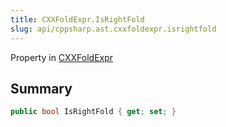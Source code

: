 ```yaml
---
title: CXXFoldExpr.IsRightFold
slug: api/cppsharp.ast.cxxfoldexpr.isrightfold
---
```

Property in [CXXFoldExpr](/api/cppsharp/ast/cxxfoldexpr)

## Summary



```csharp
public bool IsRightFold { get; set; }
```

